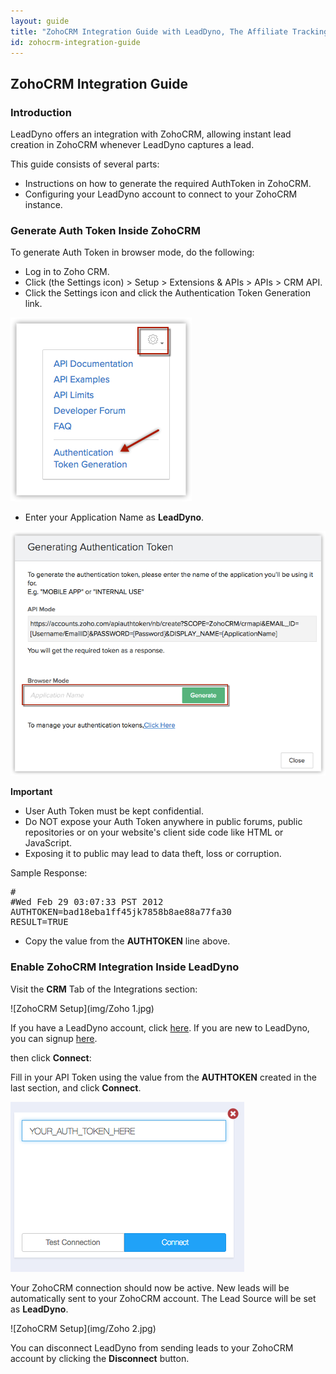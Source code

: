 ```yaml
---
layout: guide
title: "ZohoCRM Integration Guide with LeadDyno, The Affiliate Tracking Software & Online Marketing System"
id: zohocrm-integration-guide
---
```


## ZohoCRM Integration Guide

### Introduction

LeadDyno offers an integration with ZohoCRM, allowing instant lead creation in ZohoCRM whenever LeadDyno
captures a lead.

This guide consists of several parts:

* Instructions on how to generate the required AuthToken in ZohoCRM.
* Configuring your LeadDyno account to connect to your ZohoCRM instance.


### Generate Auth Token Inside ZohoCRM ###


To generate Auth Token in browser mode, do the following:

* Log in to Zoho CRM.
* Click  (the Settings icon) > Setup > Extensions & APIs > APIs > CRM API.
* Click the Settings icon and click the Authentication Token Generation link.

![ZohoCRM Settings](img/zohocrm1.png)


* Enter your Application Name as **LeadDyno**.



![ZohoCRM Auth Token](img/zohocrm2.png)

**Important**

* User Auth Token must be kept confidential.
* Do NOT expose your Auth Token anywhere in public forums, public repositories or on your website's client side code like HTML or JavaScript.
* Exposing it to public may lead to data theft, loss or corruption.


Sample Response:
<pre>
#
#Wed Feb 29 03:07:33 PST 2012
AUTHTOKEN=bad18eba1ff45jk7858b8ae88a77fa30
RESULT=TRUE
</pre>

* Copy the value from the **AUTHTOKEN** line above.


### Enable ZohoCRM Integration Inside LeadDyno ###

Visit the **CRM** Tab of the Integrations section:

![ZohoCRM Setup](img/Zoho 1.jpg)

If you have a LeadDyno account, click [here](https://app.leaddyno.com/integrations/tools). If you are new to LeadDyno, you can signup [here](https://app.leaddyno.com/signup).

then click **Connect**:

Fill in your API Token using the value from the **AUTHTOKEN** created in the last section, and click **Connect**.

![ZohoCRM Setup](img/zohocrm4.png)

Your ZohoCRM connection should now be active. New leads will be automatically sent to your ZohoCRM account. The Lead Source
will be set as **LeadDyno**.

![ZohoCRM Setup](img/Zoho 2.jpg)

You can disconnect LeadDyno from sending leads to your ZohoCRM account by clicking the **Disconnect** button.
